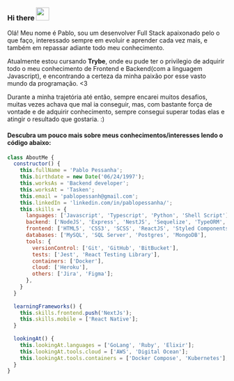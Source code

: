 ### Hi there <img src="https://camo.githubusercontent.com/e8e7b06ecf583bc040eb60e44eb5b8e0ecc5421320a92929ce21522dbc34c891/68747470733a2f2f6d656469612e67697068792e636f6d2f6d656469612f6876524a434c467a6361737252346961377a2f67697068792e676966" width="30" heigth="30" />

Olá! Meu nome é Pablo, sou um desenvolver Full Stack apaixonado pelo o que faço, interessado sempre em evoluir e aprender cada vez mais, e também em repassar adiante todo meu conhecimento.

Atualmente estou cursando **Trybe**, onde eu pude ter o privilegio de adquirir todo o meu conhecimento de Frontend e Backend(com a linguagem Javascript), e encontrando a certeza da minha paixão por esse vasto mundo da programação. <3

Durante a minha trajetória até então, sempre encarei muitos desafios, muitas vezes achava que mal ia conseguir, mas, com bastante força de vontade e de adquirir conhecimento, sempre consegui superar todas elas e atingir o resultado que gostaria. :)

#### Descubra um pouco mais sobre meus conhecimentos/interesses lendo o código abaixo:
```js
class AboutMe {
  constructor() {
    this.fullName = 'Pablo Pessanha';
    this.birthdate = new Date('06/24/1997');
    this.worksAs = 'Backend developer';
    this.worksAt = 'Tasken';
    this.email = 'pablopessanh@gmail.com';
    this.linkedIn = 'linkedin.com/in/pablopessanha/';
    this.skills = {
      languages: ['Javascript', 'Typescript', 'Python', 'Shell Script'],
      backend: ['NodeJS', 'Express', 'NestJS', 'Sequelize', 'TypeORM', 'GraphQL', 'Swagger'],
      frontend: ['HTML5', 'CSS3', 'SCSS', 'ReactJS', 'Styled Components'],
      databases: ['MySQL', 'SQL Server', 'Postgres', 'MongoDB'],
      tools: {
        versionControl: ['Git', 'GitHub', 'BitBucket'],
        tests: ['Jest', 'React Testing Library'],
        containers: ['Docker'],
        cloud: ['Heroku'],
        others: ['Jira', 'Figma'];
      },
    }
  }
  
  learningFrameworks() {
    this.skills.frontend.push('NextJs');
    this.skills.mobile = ['React Native'];
  }
  
  lookingAt() {
    this.lookingAt.languages = ['GoLang', 'Ruby', 'Elixir'];
    this.lookingAt.tools.cloud = ['AWS', 'Digital Ocean'];
    this.lookingAt.tools.containers = ['Docker Compose', 'Kubernetes'];
  }
}
```

